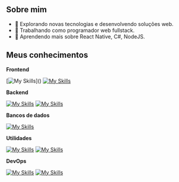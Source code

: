 ## Sobre mim

- 🤔 Explorando novas tecnologias e desenvolvendo soluções web.
- 💼 Trabalhando como programador web fullstack.
- 🌱 Aprendendo mais sobre React Native, C#, NodeJS.

## Meus conhecimentos

**Frontend**

[![My Skills](https://skillicons.dev/icons?i=html,css,sass,tailwind,bootstrap,js,ts,alpinejs,react,vite,npm,)]()
[![My Skills](https://go-skill-icons.vercel.app/api/icons?i=jquery,livewire,markdown,reactnative)]()

**Backend**

[![My Skills](https://skillicons.dev/icons?i=php,laravel,nodejs,express,cs)]()
[![My Skills](https://go-skill-icons.vercel.app/api/icons?i=filament)]()

**Bancos de dados**

[![My Skills](https://skillicons.dev/icons?i=postgres,mysql,sqlite)]()

**Utilidades**

[![My Skills](https://skillicons.dev/icons?i=postman,vscode,sublime,figma)]()
[![My Skills](https://go-skill-icons.vercel.app/api/icons?i=dbeaver,discord,api,composer)]()

**DevOps**

[![My Skills](https://skillicons.dev/icons?i=git,linux,ubuntu,bash,windows)]()
[![My Skills](https://go-skill-icons.vercel.app/api/icons?i=nginx,wsl)]()
